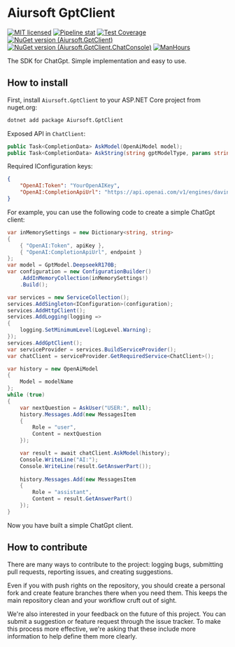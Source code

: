 # Aiursoft GptClient

[![MIT licensed](https://img.shields.io/badge/license-MIT-blue.svg)](https://gitlab.aiursoft.cn/aiursoft/gptClient/-/blob/master/LICENSE)
[![Pipeline stat](https://gitlab.aiursoft.cn/aiursoft/gptClient/badges/master/pipeline.svg)](https://gitlab.aiursoft.cn/aiursoft/gptClient/-/pipelines)
[![Test Coverage](https://gitlab.aiursoft.cn/aiursoft/gptClient/badges/master/coverage.svg)](https://gitlab.aiursoft.cn/aiursoft/gptClient/-/pipelines)
[![NuGet version (Aiursoft.GptClient)](https://img.shields.io/nuget/v/Aiursoft.GptClient.svg)](https://www.nuget.org/packages/Aiursoft.GptClient/)
[![NuGet version (Aiursoft.GptClient.ChatConsole)](https://img.shields.io/nuget/v/Aiursoft.GptClient.ChatConsole.svg)](https://www.nuget.org/packages/Aiursoft.GptClient.ChatConsole/)
[![ManHours](https://manhours.aiursoft.cn/r/gitlab.aiursoft.cn/aiursoft/GptClient.svg)](https://gitlab.aiursoft.cn/aiursoft/GptClient/-/commits/master?ref_type=heads)

The SDK for ChatGpt. Simple implementation and easy to use.

## How to install

First, install `Aiursoft.GptClient` to your ASP.NET Core project from nuget.org:

```bash
dotnet add package Aiursoft.GptClient
```

Exposed API in `ChatClient`:

```csharp
public Task<CompletionData> AskModel(OpenAiModel model);
public Task<CompletionData> AskString(string gptModelType, params string[] content);
```

Required IConfiguration keys:

```json
{
    "OpenAI:Token": "YourOpenAIKey",
    "OpenAI:CompletionApiUrl": "https://api.openai.com/v1/engines/davinci/completions"
}
```

For example, you can use the following code to create a simple ChatGpt client:

```csharp
var inMemorySettings = new Dictionary<string, string>
{
    { "OpenAI:Token", apiKey },
    { "OpenAI:CompletionApiUrl", endpoint }
};
var model = GptModel.DeepseekR170B;
var configuration = new ConfigurationBuilder()
    .AddInMemoryCollection(inMemorySettings!)
    .Build();

var services = new ServiceCollection();
services.AddSingleton<IConfiguration>(configuration);
services.AddHttpClient();
services.AddLogging(logging =>
{
    logging.SetMinimumLevel(LogLevel.Warning);
});
services.AddGptClient();
var serviceProvider = services.BuildServiceProvider();
var chatClient = serviceProvider.GetRequiredService<ChatClient>();

var history = new OpenAiModel
{
    Model = modelName
};
while (true)
{
    var nextQuestion = AskUser("USER:", null);
    history.Messages.Add(new MessagesItem
    {
        Role = "user",
        Content = nextQuestion
    });

    var result = await chatClient.AskModel(history);
    Console.WriteLine("AI:");
    Console.WriteLine(result.GetAnswerPart());
    
    history.Messages.Add(new MessagesItem
    {
        Role = "assistant",
        Content = result.GetAnswerPart()
    });
}
```

Now you have built a simple ChatGpt client.

## How to contribute

There are many ways to contribute to the project: logging bugs, submitting pull requests, reporting issues, and creating suggestions.

Even if you with push rights on the repository, you should create a personal fork and create feature branches there when you need them. This keeps the main repository clean and your workflow cruft out of sight.

We're also interested in your feedback on the future of this project. You can submit a suggestion or feature request through the issue tracker. To make this process more effective, we're asking that these include more information to help define them more clearly.
